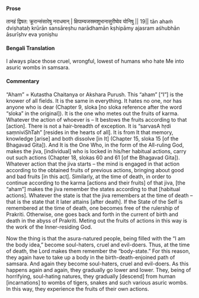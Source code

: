 #### Prose 

तानहं द्विषत: क्रूरान्संसारेषु नराधमान् |
क्षिपाम्यजस्रमशुभानासुरीष्वेव योनिषु || 19||
tān ahaṁ dviṣhataḥ krūrān sansāreṣhu narādhamān
kṣhipāmy ajasram aśhubhān āsurīṣhv eva yoniṣhu

 #### Bengali Translation 

I always place those cruel, wrongful, lowest of humans who hate Me into asuric wombs in samsara. 

 #### Commentary 

“Aham” = Kutastha Chaitanya or Akshara Purush. This “aham” [“I”] is the knower of all fields. It is the same in everything. It hates no one, nor has anyone who is dear (Chapter 9, sloka [no sloka reference after the word “sloka” in the original]). It is the one who metes out the fruits of karma. Whatever the action of whoever is – It bestows the fruits according to that [action]. There is not a hair-breadth of exception. It is “sarvasA hṛdi saṃniviShTah” [resides in the hearts of all]. It is from It that memory, knowledge [arise] and both dissolve [in It] (Chapter 15, sloka 15 [of the Bhagavad Gita]). And It is the One Who, in the form of the All-ruling God, makes the jiva, [individual] who is locked in his/her habitual actions, carry out such actions (Chapter 18, slokas 60 and 61 [of the Bhagavad Gita]). Whatever action that the jiva starts – the mind is engaged in that action according to the obtained fruits of previous actions, bringing about good and bad fruits [in this act]. Similarly, at the time of death, in order to continue according to the karma [actions and their fruits] of that jiva, [the “aham”] makes the jiva remember the states according to that [habitual actions]. Whatever the state is that the jiva remembers at the time of death – that is the state that it later attains [after death]. If the State of the Self is remembered at the time of death, one becomes free of the rulership of Prakriti. Otherwise, one goes back and forth in the current of birth and death in the abyss of Prakriti. Meting out the fruits of actions in this way is the work of the Inner-residing God.

Now the thing is that the asura-natured people, being filled with the “I am the body idea,” become soul-haters, cruel and evil-doers. Thus, at the time of death, the Lord makes them remember the “body-state.” For this reason, they again have to take up a body in the birth-death-enjoined path of samsara. And again they become soul-haters, cruel and evil-doers. As this happens again and again, they gradually go lower and lower. They, being of horrifying, soul-hating natures, they gradually [descend] from human [incarnations] to wombs of tigers, snakes and such various asuric wombs. In this way, they experience the fruits of their own actions. 